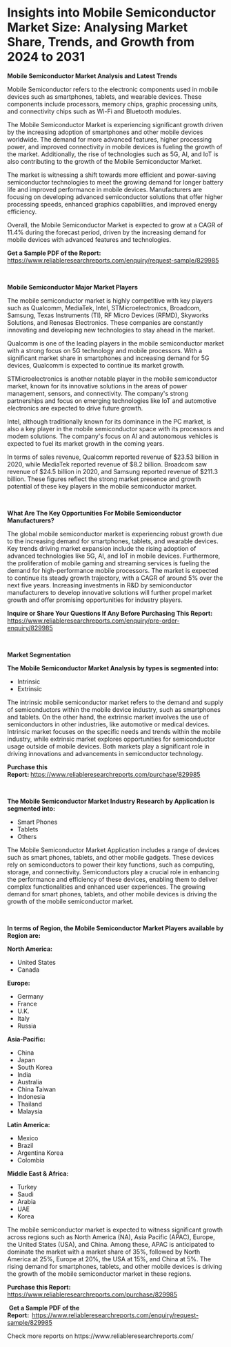 <p><h1>Insights into Mobile Semiconductor Market Size: Analysing Market Share, Trends, and Growth from 2024 to 2031</h1></p><p><strong>Mobile Semiconductor Market Analysis and Latest Trends</strong></p>
<p><p>Mobile Semiconductor refers to the electronic components used in mobile devices such as smartphones, tablets, and wearable devices. These components include processors, memory chips, graphic processing units, and connectivity chips such as Wi-Fi and Bluetooth modules.</p><p>The Mobile Semiconductor Market is experiencing significant growth driven by the increasing adoption of smartphones and other mobile devices worldwide. The demand for more advanced features, higher processing power, and improved connectivity in mobile devices is fueling the growth of the market. Additionally, the rise of technologies such as 5G, AI, and IoT is also contributing to the growth of the Mobile Semiconductor Market.</p><p>The market is witnessing a shift towards more efficient and power-saving semiconductor technologies to meet the growing demand for longer battery life and improved performance in mobile devices. Manufacturers are focusing on developing advanced semiconductor solutions that offer higher processing speeds, enhanced graphics capabilities, and improved energy efficiency.</p><p>Overall, the Mobile Semiconductor Market is expected to grow at a CAGR of 11.4% during the forecast period, driven by the increasing demand for mobile devices with advanced features and technologies.</p></p>
<p><strong>Get a Sample PDF of the Report:&nbsp;</strong> <a href="https://www.reliableresearchreports.com/enquiry/request-sample/829985">https://www.reliableresearchreports.com/enquiry/request-sample/829985</a></p>
<p>&nbsp;</p>
<p><strong>Mobile Semiconductor Major Market Players</strong></p>
<p><p>The mobile semiconductor market is highly competitive with key players such as Qualcomm, MediaTek, Intel, STMicroelectronics, Broadcom, Samsung, Texas Instruments (TI), RF Micro Devices (RFMD), Skyworks Solutions, and Renesas Electronics. These companies are constantly innovating and developing new technologies to stay ahead in the market.</p><p>Qualcomm is one of the leading players in the mobile semiconductor market with a strong focus on 5G technology and mobile processors. With a significant market share in smartphones and increasing demand for 5G devices, Qualcomm is expected to continue its market growth.</p><p>STMicroelectronics is another notable player in the mobile semiconductor market, known for its innovative solutions in the areas of power management, sensors, and connectivity. The company's strong partnerships and focus on emerging technologies like IoT and automotive electronics are expected to drive future growth.</p><p>Intel, although traditionally known for its dominance in the PC market, is also a key player in the mobile semiconductor space with its processors and modem solutions. The company's focus on AI and autonomous vehicles is expected to fuel its market growth in the coming years.</p><p>In terms of sales revenue, Qualcomm reported revenue of $23.53 billion in 2020, while MediaTek reported revenue of $8.2 billion. Broadcom saw revenue of $24.5 billion in 2020, and Samsung reported revenue of $211.3 billion. These figures reflect the strong market presence and growth potential of these key players in the mobile semiconductor market.</p></p>
<p>&nbsp;</p>
<p><strong>What Are The Key Opportunities For Mobile Semiconductor Manufacturers?</strong></p>
<p><p>The global mobile semiconductor market is experiencing robust growth due to the increasing demand for smartphones, tablets, and wearable devices. Key trends driving market expansion include the rising adoption of advanced technologies like 5G, AI, and IoT in mobile devices. Furthermore, the proliferation of mobile gaming and streaming services is fueling the demand for high-performance mobile processors. The market is expected to continue its steady growth trajectory, with a CAGR of around 5% over the next five years. Increasing investments in R&D by semiconductor manufacturers to develop innovative solutions will further propel market growth and offer promising opportunities for industry players.</p></p>
<p><strong>Inquire or Share Your Questions If Any Before Purchasing This Report:</strong> <a href="https://www.reliableresearchreports.com/enquiry/pre-order-enquiry/829985">https://www.reliableresearchreports.com/enquiry/pre-order-enquiry/829985</a></p>
<p>&nbsp;</p>
<p><strong>Market Segmentation</strong></p>
<p><strong>The Mobile Semiconductor Market Analysis by types is segmented into:</strong></p>
<p><ul><li>Intrinsic</li><li>Extrinsic</li></ul></p>
<p><p>The intrinsic mobile semiconductor market refers to the demand and supply of semiconductors within the mobile device industry, such as smartphones and tablets. On the other hand, the extrinsic market involves the use of semiconductors in other industries, like automotive or medical devices. Intrinsic market focuses on the specific needs and trends within the mobile industry, while extrinsic market explores opportunities for semiconductor usage outside of mobile devices. Both markets play a significant role in driving innovations and advancements in semiconductor technology.</p></p>
<p><strong>Purchase this Report:&nbsp;</strong><a href="https://www.reliableresearchreports.com/purchase/829985">https://www.reliableresearchreports.com/purchase/829985</a></p>
<p>&nbsp;</p>
<p><strong>The Mobile Semiconductor Market Industry Research by Application is segmented into:</strong></p>
<p><ul><li>Smart Phones</li><li>Tablets</li><li>Others</li></ul></p>
<p><p>The Mobile Semiconductor Market Application includes a range of devices such as smart phones, tablets, and other mobile gadgets. These devices rely on semiconductors to power their key functions, such as computing, storage, and connectivity. Semiconductors play a crucial role in enhancing the performance and efficiency of these devices, enabling them to deliver complex functionalities and enhanced user experiences. The growing demand for smart phones, tablets, and other mobile devices is driving the growth of the mobile semiconductor market.</p></p>
<p>&nbsp;</p>
<p><strong>In terms of Region, the Mobile Semiconductor Market Players available by Region are:</strong></p>
<p>
    <p> <strong> North America: </strong>
        <ul>
            <li>United States</li>
            <li>Canada</li>
        </ul>
        </p> 
    <p> <strong> Europe: </strong>
        <ul>
            <li>Germany</li>
            <li>France</li>
            <li>U.K.</li>
            <li>Italy</li>
            <li>Russia</li>
        </ul>
        </p> 
    <p> <strong> Asia-Pacific: </strong>
        <ul>
            <li>China</li>
            <li>Japan</li>
            <li>South Korea</li>
            <li>India</li>
            <li>Australia</li>
            <li>China Taiwan</li>
            <li>Indonesia</li>
            <li>Thailand</li>
            <li>Malaysia</li>
        </ul>
        </p> 
    <p> <strong> Latin America: </strong>
        <ul>
            <li>Mexico</li>
            <li>Brazil</li>
            <li>Argentina Korea</li>
            <li>Colombia</li>
        </ul>
        </p> 
    <p> <strong> Middle East & Africa: </strong>
        <ul>
            <li>Turkey</li>
            <li>Saudi</li>
            <li>Arabia</li>
            <li>UAE</li>
            <li>Korea</li>
        </ul>
    </p>
    </p>
<p><p>The mobile semiconductor market is expected to witness significant growth across regions such as North America (NA), Asia Pacific (APAC), Europe, the United States (USA), and China. Among these, APAC is anticipated to dominate the market with a market share of 35%, followed by North America at 25%, Europe at 20%, the USA at 15%, and China at 5%. The rising demand for smartphones, tablets, and other mobile devices is driving the growth of the mobile semiconductor market in these regions.</p></p>
<p><strong>Purchase this Report: </strong><a href="https://www.reliableresearchreports.com/purchase/829985">https://www.reliableresearchreports.com/purchase/829985</a></p>
<p>&nbsp;<strong>Get a Sample PDF of the Report:&nbsp;&nbsp;</strong><a href="https://www.reliableresearchreports.com/enquiry/request-sample/829985">https://www.reliableresearchreports.com/enquiry/request-sample/829985</a></p>
<p><strong></strong></p>
<p>Check more reports on https://www.reliableresearchreports.com/</p>